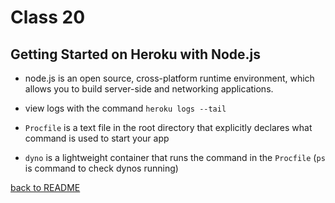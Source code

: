 # Class 20

## Getting Started on Heroku with Node.js

- node.js is an open source, cross-platform runtime environment, which allows you to build server-side and networking applications.

- view logs with the command `heroku logs --tail`

- `Procfile` is a text file in the root directory that explicitly declares what command is used to start your app

- `dyno` is a lightweight container that runs the command in the `Procfile` (`ps` is command to check dynos running)

[back to README](README.md)
